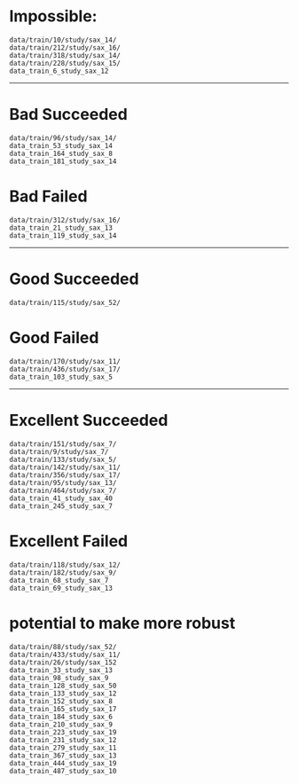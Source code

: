 # Impossible:
    data/train/10/study/sax_14/
    data/train/212/study/sax_16/
    data/train/318/study/sax_14/
    data/train/228/study/sax_15/
    data_train_6_study_sax_12

------------------------------
# Bad Succeeded
    data/train/96/study/sax_14/
    data_train_53_study_sax_14
    data_train_164_study_sax_8
    data_train_181_study_sax_14
    
# Bad Failed
    data/train/312/study/sax_16/
    data_train_21_study_sax_13
    data_train_119_study_sax_14
    
------------------------------
# Good Succeeded
    data/train/115/study/sax_52/


# Good Failed
    data/train/170/study/sax_11/
    data/train/436/study/sax_17/
    data_train_103_study_sax_5

------------------------------
# Excellent Succeeded
    data/train/151/study/sax_7/
    data/train/9/study/sax_7/
    data/train/133/study/sax_5/
    data/train/142/study/sax_11/
    data/train/356/study/sax_17/
    data/train/95/study/sax_13/
    data/train/464/study/sax_7/
    data_train_41_study_sax_40
    data_train_245_study_sax_7
    
# Excellent Failed
    data/train/118/study/sax_12/
    data/train/182/study/sax_9/
    data_train_68_study_sax_7
    data_train_69_study_sax_13
    
    
# potential to make more robust
    data/train/88/study/sax_52/
    data/train/433/study/sax_11/
    data/train/26/study/sax_152
    data_train_33_study_sax_13
    data_train_98_study_sax_9
    data_train_128_study_sax_50
    data_train_133_study_sax_12
    data_train_152_study_sax_8
    data_train_165_study_sax_17
    data_train_184_study_sax_6
    data_train_210_study_sax_9
    data_train_223_study_sax_19
    data_train_231_study_sax_12
    data_train_279_study_sax_11
    data_train_367_study_sax_13
    data_train_444_study_sax_19
    data_train_487_study_sax_10
    



